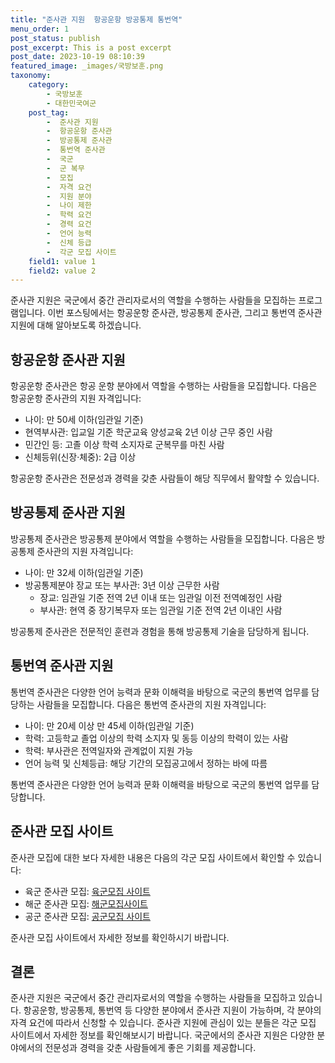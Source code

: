 ```yaml
---
title: "준사관 지원  항공운항 방공통제 통번역"
menu_order: 1
post_status: publish
post_excerpt: This is a post excerpt
post_date: 2023-10-19 08:10:39
featured_image: _images/국방보훈.png
taxonomy:
    category:
        - 국방보훈
        - 대한민국여군
    post_tag:
        -  준사관 지원
        -  항공운항 준사관
        -  방공통제 준사관
        -  통번역 준사관
        -  국군
        -  군 복무
        -  모집
        -  자격 요건
        -  지원 분야
        -  나이 제한
        -  학력 요건
        -  경력 요건
        -  언어 능력
        -  신체 등급
        -  각군 모집 사이트
    field1: value 1
    field2: value 2
---
```




준사관 지원은 국군에서 중간 관리자로서의 역할을 수행하는 사람들을 모집하는 프로그램입니다. 이번 포스팅에서는 항공운항 준사관, 방공통제 준사관, 그리고 통번역 준사관 지원에 대해 알아보도록 하겠습니다.

## 항공운항 준사관 지원
항공운항 준사관은 항공 운항 분야에서 역할을 수행하는 사람들을 모집합니다. 다음은 항공운항 준사관의 지원 자격입니다:

- 나이: 만 50세 이하(임관일 기준)
- 현역부사관: 입교일 기준 학군교육 양성교육 2년 이상 근무 중인 사람
- 민간인 등: 고졸 이상 학력 소지자로 군복무를 마친 사람
- 신체등위(신장·체중): 2급 이상

항공운항 준사관은 전문성과 경력을 갖춘 사람들이 해당 직무에서 활약할 수 있습니다.

## 방공통제 준사관 지원
방공통제 준사관은 방공통제 분야에서 역할을 수행하는 사람들을 모집합니다. 다음은 방공통제 준사관의 지원 자격입니다:

- 나이: 만 32세 이하(임관일 기준)
- 방공통제분야 장교 또는 부사관: 3년 이상 근무한 사람
  - 장교: 임관일 기준 전역 2년 이내 또는 임관일 이전 전역예정인 사람
  - 부사관: 현역 중 장기복무자 또는 임관일 기준 전역 2년 이내인 사람

방공통제 준사관은 전문적인 훈련과 경험을 통해 방공통제 기술을 담당하게 됩니다.

## 통번역 준사관 지원
통번역 준사관은 다양한 언어 능력과 문화 이해력을 바탕으로 국군의 통번역 업무를 담당하는 사람들을 모집합니다. 다음은 통번역 준사관의 지원 자격입니다:

- 나이: 만 20세 이상 만 45세 이하(임관일 기준)
- 학력: 고등학교 졸업 이상의 학력 소지자 및 동등 이상의 학력이 있는 사람
- 학력: 부사관은 전역일자와 관계없이 지원 가능
- 언어 능력 및 신체등급: 해당 기간의 모집공고에서 정하는 바에 따름

통번역 준사관은 다양한 언어 능력과 문화 이해력을 바탕으로 국군의 통번역 업무를 담당합니다.

## 준사관 모집 사이트
준사관 모집에 대한 보다 자세한 내용은 다음의 각군 모집 사이트에서 확인할 수 있습니다:

- 육군 준사관 모집: [육군모집 사이트](http://www.goarmy.mil.kr)
- 해군 준사관 모집: [해군모집사이트](https://www.navy.mil.kr/enlist/main.jsp)
- 공군 준사관 모집: [공군모집 사이트](http://www.airforce.mil.kr)

준사관 모집 사이트에서 자세한 정보를 확인하시기 바랍니다.

## 결론
준사관 지원은 국군에서 중간 관리자로서의 역할을 수행하는 사람들을 모집하고 있습니다. 항공운항, 방공통제, 통번역 등 다양한 분야에서 준사관 지원이 가능하며, 각 분야의 자격 요건에 따라서 신청할 수 있습니다. 준사관 지원에 관심이 있는 분들은 각군 모집 사이트에서 자세한 정보를 확인해보시기 바랍니다. 국군에서의 준사관 지원은 다양한 분야에서의 전문성과 경력을 갖춘 사람들에게 좋은 기회를 제공합니다.
